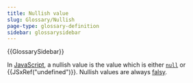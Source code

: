 ```yaml
---
title: Nullish value
slug: Glossary/Nullish
page-type: glossary-definition
sidebar: glossarysidebar
---
```


{{GlossarySidebar}}

In [JavaScript](/en-US/docs/Glossary/JavaScript), a nullish value is the value which is either [`null`](/en-US/docs/Web/JavaScript/Reference/Operators/null) or {{JSxRef("undefined")}}. Nullish values are always [falsy](/en-US/docs/Glossary/Falsy).
